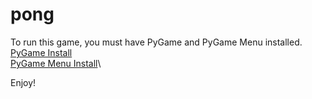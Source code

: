 # pong

To run this game, you must have PyGame and PyGame Menu installed.\
[PyGame Install](https://www.pygame.org/wiki/GettingStarted)\
[PyGame Menu Install](https://pypi.org/project/pygame-menu/)\

Enjoy!